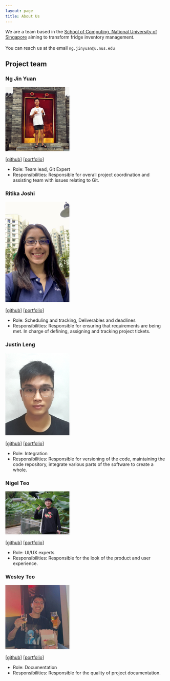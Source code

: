 ```yaml
---
layout: page
title: About Us
---
```


We are a team based in the [School of Computing, National University of Singapore](http://www.comp.nus.edu.sg)
aiming to transform fridge inventory management. <br/><br/>
You can reach us at the email `ng.jinyuan@u.nus.edu`

## Project team

### Ng Jin Yuan

<img src="images/jnjy.png" width="200px">

[[github](http://github.com/jnjy)]
[[portfolio](team/jnjy.md)]

-   Role: Team lead, Git Expert
-   Responsibilities: Responsible for overall project coordination and assisting team with issues relating to Git.

### Ritika Joshi

<img src="images/rmj1405.png" width="200px">

[[github](https://github.com/rmj1405)]
[[portfolio](team/rmj1405.md)]

-   Role: Scheduling and tracking, Deliverables and deadlines
-   Responsibilities: Responsible for ensuring that requirements are being met. In charge of defining, assigning and tracking project tickets.

### Justin Leng

<img src="images/scorpiussigma.png" width="200px">

[[github](http://github.com/scorpiussigma)]
[[portfolio](team/scorpiussigma.md)]

-   Role: Integration
-   Responsibilities: Responsible for versioning of the code, maintaining the code repository, integrate various parts of the software to create a whole.

### Nigel Teo

<img src="images/nigelteosw.png" width="200px">

[[github](http://github.com/nigelteosw)]
[[portfolio](team/nigelteosw.md)]

-   Role: UI/UX experts
-   Responsibilities: Responsible for the look of the product and user experience.

### Wesley Teo

<img src="images/bisceto.png" width="200px">

[[github](http://github.com/bisceto)]
[[portfolio](team/bisceto.md)]

-   Role: Documentation
-   Responsibilities: Responsible for the quality of project documentation.
